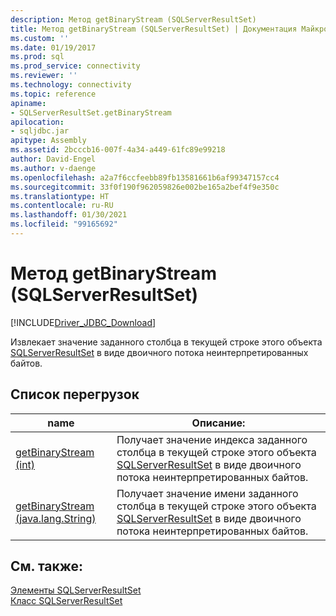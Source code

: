 ```yaml
---
description: Метод getBinaryStream (SQLServerResultSet)
title: Метод getBinaryStream (SQLServerResultSet) | Документация Майкрософт
ms.custom: ''
ms.date: 01/19/2017
ms.prod: sql
ms.prod_service: connectivity
ms.reviewer: ''
ms.technology: connectivity
ms.topic: reference
apiname:
- SQLServerResultSet.getBinaryStream
apilocation:
- sqljdbc.jar
apitype: Assembly
ms.assetid: 2bcccb16-007f-4a34-a449-61fc89e99218
author: David-Engel
ms.author: v-daenge
ms.openlocfilehash: a2a7f6ccfeebb89fb13581661b6af99347157cc4
ms.sourcegitcommit: 33f0f190f962059826e002be165a2bef4f9e350c
ms.translationtype: HT
ms.contentlocale: ru-RU
ms.lasthandoff: 01/30/2021
ms.locfileid: "99165692"
---
```

# <a name="getbinarystream-method-sqlserverresultset"></a>Метод getBinaryStream (SQLServerResultSet)
[!INCLUDE[Driver_JDBC_Download](../../../includes/driver_jdbc_download.md)]

  Извлекает значение заданного столбца в текущей строке этого объекта [SQLServerResultSet](../../../connect/jdbc/reference/sqlserverresultset-class.md) в виде двоичного потока неинтерпретированных байтов.  
  
## <a name="overload-list"></a>Список перегрузок  
  
|name|Описание:|  
|----------|-----------------|  
|[getBinaryStream (int)](../../../connect/jdbc/reference/getbinarystream-method-int.md)|Получает значение индекса заданного столбца в текущей строке этого объекта [SQLServerResultSet](../../../connect/jdbc/reference/sqlserverresultset-class.md) в виде двоичного потока неинтерпретированных байтов.|  
|[getBinaryStream (java.lang.String)](../../../connect/jdbc/reference/getbinarystream-method-java-lang-string.md)|Получает значение имени заданного столбца в текущей строке этого объекта [SQLServerResultSet](../../../connect/jdbc/reference/sqlserverresultset-class.md) в виде двоичного потока неинтерпретированных байтов.|  
  
## <a name="see-also"></a>См. также:  
 [Элементы SQLServerResultSet](../../../connect/jdbc/reference/sqlserverresultset-members.md)   
 [Класс SQLServerResultSet](../../../connect/jdbc/reference/sqlserverresultset-class.md)  
  
  
